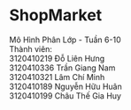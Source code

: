 # ShopMarket
Mô Hình Phân Lớp - Tuần 6-10\
Thành viên:\
  3120410219 Đỗ Liên Hưng\
  3120410336 Trần Giang Nam \
  3120410321 Lâm Chí Minh \
  3120410189 Nguyễn Hữu Huân\
  3120410199 Châu Thế Gia Huy
